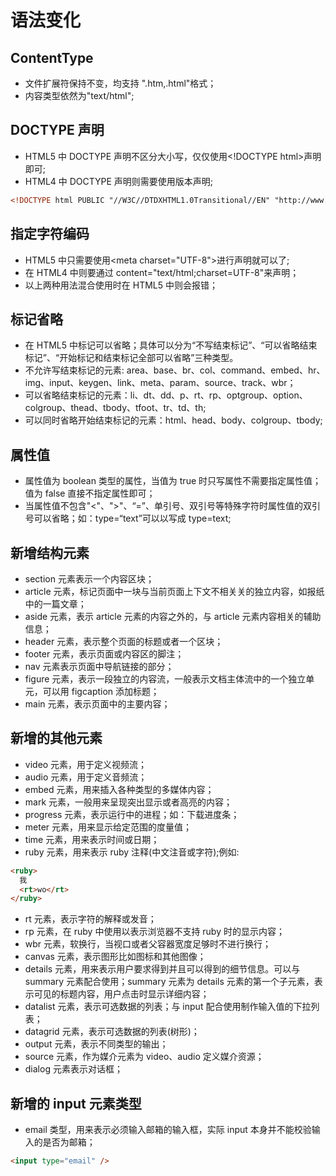 <!-- HTML4和HTML5的区别 -->

# 语法变化

## ContentType

- 文件扩展符保持不变，均支持 ".htm,.html"格式；
- 内容类型依然为"text/html";

## DOCTYPE 声明

- HTML5 中 DOCTYPE 声明不区分大小写，仅仅使用\<!DOCTYPE html\>声明即可;
- HTML4 中 DOCTYPE 声明则需要使用版本声明;

```html
<!DOCTYPE html PUBLIC "//W3C//DTDXHTML1.0Transitional//EN" "http://www.w3.org/TR/xhtml1/DTD/xhtml1transitional.dtd">
```

## 指定字符编码

- HTML5 中只需要使用\<meta charset="UTF-8"\>进行声明就可以了;
- 在 HTML4 中则要通过 content="text/html;charset=UTF-8"来声明；
- 以上两种用法混合使用时在 HTML5 中则会报错；

## 标记省略

- 在 HTML5 中标记可以省略；具体可以分为“不写结束标记”、“可以省略结束标记”、“开始标记和结束标记全部可以省略”三种类型。
- 不允许写结束标记的元素: area、base、br、col、command、embed、hr、img、input、keygen、link、meta、param、source、track、wbr；
- 可以省略结束标记的元素：li、dt、dd、p、rt、rp、optgroup、option、colgroup、thead、tbody、tfoot、tr、td、th;
- 可以同时省略开始结束标记的元素：html、head、body、colgroup、tbody;

## 属性值

- 属性值为 boolean 类型的属性，当值为 true 时只写属性不需要指定属性值；值为 false 直接不指定属性即可；
- 当属性值不包含"<"、">"、“=”、单引号、双引号等特殊字符时属性值的双引号可以省略；如：type=“text”可以以写成 type=text;

## 新增结构元素

- section 元素表示一个内容区块；
- article 元素，标记页面中一块与当前页面上下文不相关关的独立内容，如报纸中的一篇文章；
- aside 元素，表示 article 元素的内容之外的，与 article 元素内容相关的辅助信息；
- header 元素，表示整个页面的标题或者一个区块；
- footer 元素，表示页面或内容区的脚注；
- nav 元素表示页面中导航链接的部分；
- figure 元素，表示一段独立的内容流，一般表示文档主体流中的一个独立单元，可以用 figcaption 添加标题；
- main 元素，表示页面中的主要内容；

## 新增的其他元素

- video 元素，用于定义视频流；
- audio 元素，用于定义音频流；
- embed 元素，用来插入各种类型的多媒体内容；
- mark 元素，一般用来呈现突出显示或者高亮的内容；
- progress 元素，表示运行中的进程；如：下载进度条；
- meter 元素，用来显示给定范围的度量值；
- time 元素，用来表示时间或日期；
- ruby 元素，用来表示 ruby 注释(中文注音或字符);例如:

```html
<ruby>
  我
  <rt>wo</rt>
</ruby>
```

- rt 元素，表示字符的解释或发音；
- rp 元素，在 ruby 中使用以表示浏览器不支持 ruby 时的显示内容；
- wbr 元素，软换行，当视口或者父容器宽度足够时不进行换行；
- canvas 元素，表示图形比如图标和其他图像；
- details 元素，用来表示用户要求得到并且可以得到的细节信息。可以与 summary 元素配合使用；summary 元素为 details 元素的第一个子元素，表示可见的标题内容，用户点击时显示详细内容；
- datalist 元素，表示可选数据的列表；与 input 配合使用制作输入值的下拉列表；
- datagrid 元素，表示可选数据的列表(树形)；
- output 元素，表示不同类型的输出；
- source 元素，作为媒介元素为 video、audio 定义媒介资源；
- dialog 元素表示对话框；

## 新增的 input 元素类型

- email 类型，用来表示必须输入邮箱的输入框，实际 input 本身并不能校验输入的是否为邮箱；

```html
<input type="email" />
```
